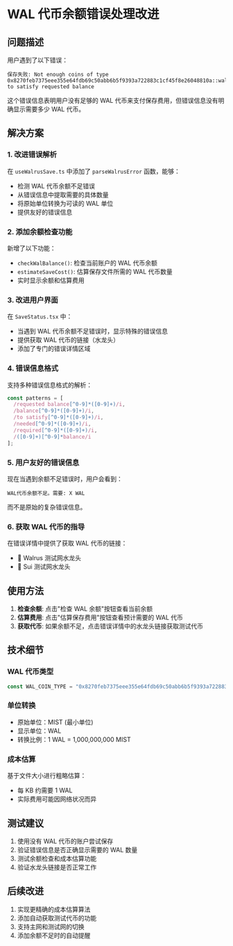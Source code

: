 # WAL 代币余额错误处理改进

## 问题描述

用户遇到了以下错误：
```
保存失败: Not enough coins of type 0x8270feb7375eee355e64fdb69c50abb6b5f9393a722883c1cf45f8e26048810a::wal::WAL to satisfy requested balance
```

这个错误信息表明用户没有足够的 WAL 代币来支付保存费用，但错误信息没有明确显示需要多少 WAL 代币。

## 解决方案

### 1. 改进错误解析

在 `useWalrusSave.ts` 中添加了 `parseWalrusError` 函数，能够：

- 检测 WAL 代币余额不足错误
- 从错误信息中提取需要的具体数量
- 将原始单位转换为可读的 WAL 单位
- 提供友好的错误信息

### 2. 添加余额检查功能

新增了以下功能：

- `checkWalBalance()`: 检查当前账户的 WAL 代币余额
- `estimateSaveCost()`: 估算保存文件所需的 WAL 代币数量
- 实时显示余额和估算费用

### 3. 改进用户界面

在 `SaveStatus.tsx` 中：

- 当遇到 WAL 代币余额不足错误时，显示特殊的错误信息
- 提供获取 WAL 代币的链接（水龙头）
- 添加了专门的错误详情区域

### 4. 错误信息格式

支持多种错误信息格式的解析：

```javascript
const patterns = [
  /requested balance[^0-9]*([0-9]+)/i,
  /balance[^0-9]*([0-9]+)/i,
  /to satisfy[^0-9]*([0-9]+)/i,
  /needed[^0-9]*([0-9]+)/i,
  /required[^0-9]*([0-9]+)/i,
  /([0-9]+)[^0-9]*balance/i
];
```

### 5. 用户友好的错误信息

现在当遇到余额不足错误时，用户会看到：

```
WAL代币余额不足。需要: X WAL
```

而不是原始的复杂错误信息。

### 6. 获取 WAL 代币的指导

在错误详情中提供了获取 WAL 代币的链接：

- 🚰 Walrus 测试网水龙头
- 🚰 Sui 测试网水龙头

## 使用方法

1. **检查余额**: 点击"检查 WAL 余额"按钮查看当前余额
2. **估算费用**: 点击"估算保存费用"按钮查看预计需要的 WAL 代币
3. **获取代币**: 如果余额不足，点击错误详情中的水龙头链接获取测试代币

## 技术细节

### WAL 代币类型
```javascript
const WAL_COIN_TYPE = "0x8270feb7375eee355e64fdb69c50abb6b5f9393a722883c1cf45f8e26048810a::wal::WAL";
```

### 单位转换
- 原始单位：MIST (最小单位)
- 显示单位：WAL
- 转换比例：1 WAL = 1,000,000,000 MIST

### 成本估算
基于文件大小进行粗略估算：
- 每 KB 约需要 1 WAL
- 实际费用可能因网络状况而异

## 测试建议

1. 使用没有 WAL 代币的账户尝试保存
2. 验证错误信息是否正确显示需要的 WAL 数量
3. 测试余额检查和成本估算功能
4. 验证水龙头链接是否正常工作

## 后续改进

1. 实现更精确的成本估算算法
2. 添加自动获取测试代币的功能
3. 支持主网和测试网的切换
4. 添加余额不足时的自动提醒
